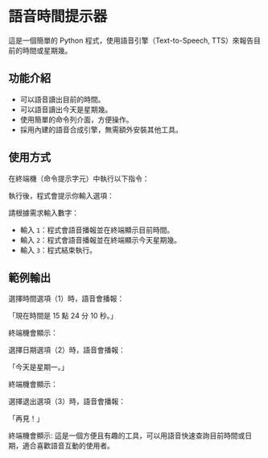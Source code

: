 # 語音時間提示器

這是一個簡單的 Python 程式，使用語音引擎（Text-to-Speech, TTS）來報告目前的時間或星期幾。

## 功能介紹

- 可以語音讀出目前的時間。
- 可以語音讀出今天是星期幾。
- 使用簡單的命令列介面，方便操作。
- 採用內建的語音合成引擎，無需額外安裝其他工具。

## 使用方式

在終端機（命令提示字元）中執行以下指令：


執行後，程式會提示你輸入選項：


請根據需求輸入數字：

- 輸入 `1`：程式會語音播報並在終端顯示目前時間。
- 輸入 `2`：程式會語音播報並在終端顯示今天星期幾。
- 輸入 `3`：程式結束執行。

## 範例輸出

選擇時間選項（1）時，語音會播報：

「現在時間是 15 點 24 分 10 秒。」

終端機會顯示：


選擇日期選項（2）時，語音會播報：

「今天是星期一。」

終端機會顯示：


選擇退出選項（3）時，語音會播報：

「再見！」

終端機會顯示:
這是一個方便且有趣的工具，可以用語音快速查詢目前時間或日期，適合喜歡語音互動的使用者。
